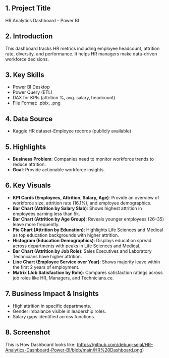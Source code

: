 ## 1. Project Title
HR Analytics Dashboard – Power BI

## 2. Introduction
This dashboard tracks HR metrics including employee headcount, attrition rate, diversity, and performance. It helps HR managers make data-driven workforce decisions.

## 3. Key Skills 
* Power BI Desktop
* Power Query (ETL)
* DAX for KPIs (attrition %, avg. salary, headcount)
* File Format: .pbix, .png

## 4. Data Source
* Kaggle HR dataset-Employee records (publicly available)

## 5. Highlights
* **Business Problem**: Companies need to monitor workforce trends to reduce attrition.
* **Goal**: Provide actionable workforce insights.
  
## 6. Key Visuals
* **KPI Cards (Employees, Attrition, Salary, Age)**: Provide an overview of workforce size, attrition rate (16.1%), and employee demographics.
* **Bar Chart (Attrition by Salary Slab)**: Shows highest attrition in employees earning less than 5k.
* **Bar Chart (Attrition by Age Group)**: Reveals younger employees (26–35) leave more frequently.
* **Pie Chart (Attrition by Education)**: Highlights Life Sciences and Medical as top education backgrounds with higher attrition.
* **Histogram (Education Demographics)**: Displays education spread across departments with peaks in Life Sciences and Medical.
* **Bar Chart (Attrition by Job Role)**: Sales Executives and Laboratory Technicians have higher attrition.
* **Line Chart (Employee Service over Year)**: Shows majority leave within the first 2 years of employment.
* **Matrix (Job Satisfaction by Role)**: Compares satisfaction ratings across job roles like HR, Managers, and Technicians.ce. 
  
## 7. Business Impact & Insights
* High attrition in specific departments.
* Gender imbalance visible in leadership roles.
* Salary gaps identified across functions.
  
## 8. Screenshot
This is How Dashboard looks like: (https://github.com/debug-sejal/HR-Analytics-Dashboard-Power-BI/blob/main/HR%20Dashboard.png)
